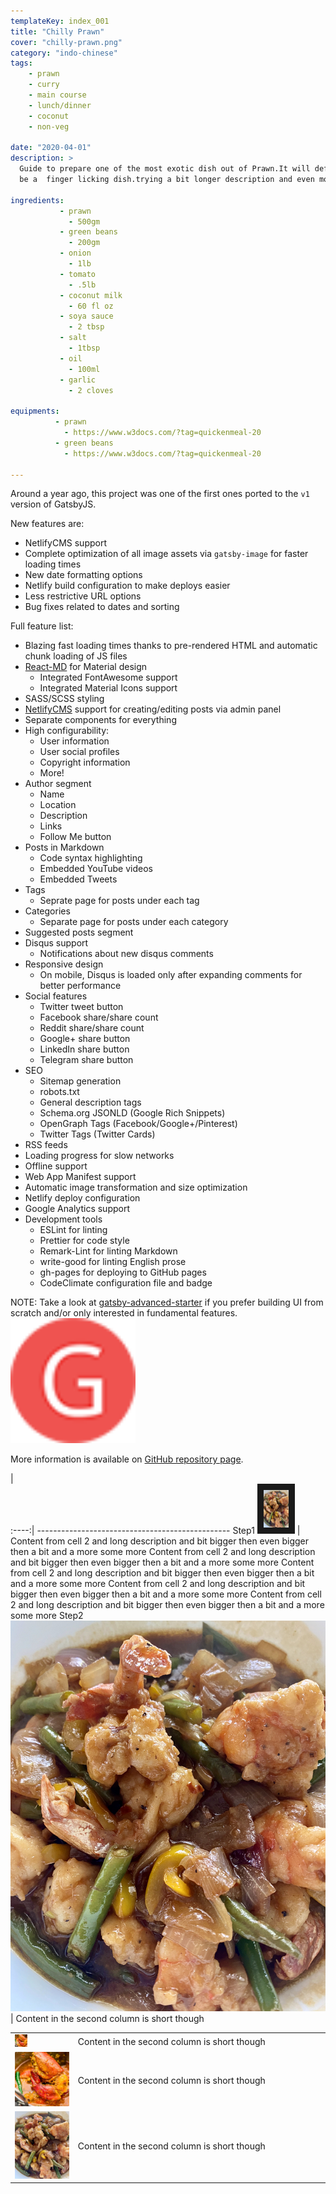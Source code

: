 ```yaml
---
templateKey: index_001
title: "Chilly Prawn"
cover: "chilly-prawn.png"
category: "indo-chinese"
tags:
    - prawn
    - curry
    - main course
    - lunch/dinner
    - coconut
    - non-veg

date: "2020-04-01"
description: >
  Guide to prepare one of the most exotic dish out of Prawn.It will definitely
  be a  finger licking dish.trying a bit longer description and even more long
  
ingredients:
           - prawn
             - 500gm
           - green beans
             - 200gm
           - onion
             - 1lb
           - tomato
             - .5lb
           - coconut milk
             - 60 fl oz
           - soya sauce
             - 2 tbsp
           - salt
             - 1tbsp
           - oil
             - 100ml
           - garlic
             - 2 cloves
          
equipments:
          - prawn
            - https://www.w3docs.com/?tag=quickenmeal-20
          - green beans
            - https://www.w3docs.com/?tag=quickenmeal-20
                         
---
```


Around a year ago, this project was one of the first ones ported to the `v1` version of GatsbyJS.


New features are:

- NetlifyCMS support
- Complete optimization of all image assets via `gatsby-image` for faster loading times
- New date formatting options
- Netlify build configuration to make deploys easier
- Less restrictive URL options
- Bug fixes related to dates and sorting

Full feature list:

- Blazing fast loading times thanks to pre-rendered HTML and automatic chunk loading of JS files
- [React-MD](https://github.com/mlaursen/react-md) for Material design
  - Integrated FontAwesome support
  - Integrated Material Icons support
- SASS/SCSS styling
- [NetlifyCMS](https://www.netlifycms.org/docs/intro/) support for creating/editing posts via admin panel
- Separate components for everything
- High configurability:
  - User information
  - User social profiles
  - Copyright information
  - More!
- Author segment
  - Name
  - Location
  - Description
  - Links
  - Follow Me button
- Posts in Markdown
  - Code syntax highlighting
  - Embedded YouTube videos
  - Embedded Tweets
- Tags
  - Seprate page for posts under each tag
- Categories
  - Separate page for posts under each category
- Suggested posts segment
- Disqus support
  - Notifications about new disqus comments
- Responsive design
  - On mobile, Disqus is loaded only after expanding comments for better performance
- Social features
  - Twitter tweet button
  - Facebook share/share count
  - Reddit share/share count
  - Google+ share button
  - LinkedIn share button
  - Telegram share button
- SEO
  - Sitemap generation
  - robots.txt
  - General description tags
  - Schema.org JSONLD (Google Rich Snippets)
  - OpenGraph Tags (Facebook/Google+/Pinterest)
  - Twitter Tags (Twitter Cards)
- RSS feeds
- Loading progress for slow networks
- Offline support
- Web App Manifest support
- Automatic image transformation and size optimization
- Netlify deploy configuration
- Google Analytics support
- Development tools
  - ESLint for linting
  - Prettier for code style
  - Remark-Lint for linting Markdown
  - write-good for linting English prose
  - gh-pages for deploying to GitHub pages
  - CodeClimate configuration file and badge

NOTE: Take a look at [gatsby-advanced-starter](https://github.com/Vagr9K/gatsby-advanced-starter) if you prefer building UI from scratch and/or only interested in fundamental features.
 <img src="../static/assets/logo-48.png" alt="Log" width='200px' height='200px'/>

More information is available on [GitHub repository page](https://github.com/Vagr9K/gatsby-material-starter).

 |                             
:----:| ------------------------------------------------
Step1   <img src="../static/assets/chilly-prawn.png" alt="Logo" width="40" height="60" border="10"/> | Content from cell 2 and long description and bit bigger then even bigger then a bit and a more some more Content from cell 2 and long description and bit bigger then even bigger then a bit and a more some more Content from cell 2 and long description and bit bigger then even bigger then a bit and a more some more Content from cell 2 and long description and bit bigger then even bigger then a bit and a more some more Content from cell 2 and long description and bit bigger then even bigger then a bit and a more some more
Step2   ![Screenshot](../static/assets/chilly-prawn.png)        | Content in the second column is short though



<table>
  <col  width="20%">
  <col  width="80%">
  <tr>
    <td >  <img src="../static/assets/Golda-Chingri-Malaikari.png" alt="Logo" width="20" height="20"/> </td>
    <td>Content in the second column is short though</td>
  </tr>
  <tr>
    <td> <img src="../static/assets/Golda-Chingri-Malaikari.png" alt="Logo"/>
    <td>Content in the second column is short though</td>
  </tr>
  <tr>
      <td> <img src="../static/assets/chilly-prawn_1.png" alt="Logo"/>
      <td>Content in the second column is short though</td>
    </tr>
</table>